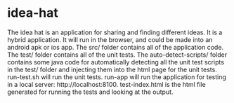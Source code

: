 # idea-hat
The idea hat is an application for sharing and finding different ideas. It is a hybrid application. It will run in the browser, and could be made into an android apk or ios app. The src/ folder contains all of the application code. The test/ folder contains all of the unit tests. The auto-detect-scripts/ folder contains some java code for automatically detecting all the unit test scripts in the test/ folder and injecting them into the html page for the unit tests. run-test.sh will run the unit tests. run-app will run the application for testing in a local server: http://localhost:8100. test-index.html is the html file generated for running the tests and looking at the output.
